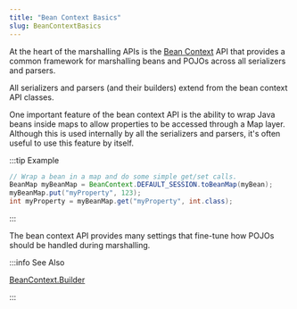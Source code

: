 ```yaml
---
title: "Bean Context Basics"
slug: BeanContextBasics
---
```


At the heart of the marshalling APIs is the <a href="/site/apidocs/org/apache/juneau/BeanContext.html" target="_blank">Bean Context</a> API that
provides a common framework for marshalling beans and POJOs across all serializers and parsers.

All serializers and parsers (and their builders) extend from the bean context API classes.

One important feature of the bean context API is the ability to wrap Java beans inside maps to allow properties to be
accessed through a Map layer.
Although this is used internally by all the serializers and parsers, it's often useful to use this feature by itself.

:::tip Example
```java
// Wrap a bean in a map and do some simple get/set calls.
BeanMap myBeanMap = BeanContext.DEFAULT_SESSION.toBeanMap(myBean);
myBeanMap.put("myProperty", 123);
int myProperty = myBeanMap.get("myProperty", int.class);
```
:::

The bean context API provides many settings that fine-tune how POJOs should be handled during marshalling.

:::info See Also

<tree>
<node-0><java-class><a href="/site/apidocs/org/apache/juneau/BeanContext.Builder.html" target="_blank">BeanContext.Builder</a></java-class></node-0>
</tree>

:::